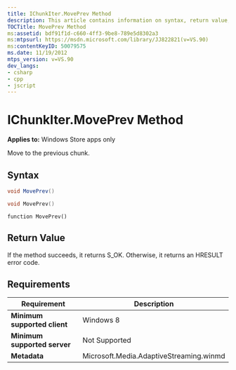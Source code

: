 ```yaml
---
title: IChunkIter.MovePrev Method
description: This article contains information on syntax, return value, and requirements for the IChunkIter.MovePrev method.
TOCTitle: MovePrev Method
ms:assetid: bdf91f1d-c660-4ff3-9be8-789e5d8302a3
ms:mtpsurl: https://msdn.microsoft.com/library/JJ822821(v=VS.90)
ms:contentKeyID: 50079575
ms.date: 11/19/2012
mtps_version: v=VS.90
dev_langs:
- csharp
- cpp
- jscript
---
```


# IChunkIter.MovePrev Method

**Applies to:** Windows Store apps only

Move to the previous chunk.

## Syntax

```csharp
void MovePrev()
```

```cpp
void MovePrev()
```

```jscript
function MovePrev()
```

## Return Value

If the method succeeds, it returns S\_OK. Otherwise, it returns an HRESULT error code.

## Requirements

|Requirement|Description|
|--- |--- |
|**Minimum supported client**|Windows 8|
|**Minimum supported server**|Not Supported|
|**Metadata**|Microsoft.Media.AdaptiveStreaming.winmd|
